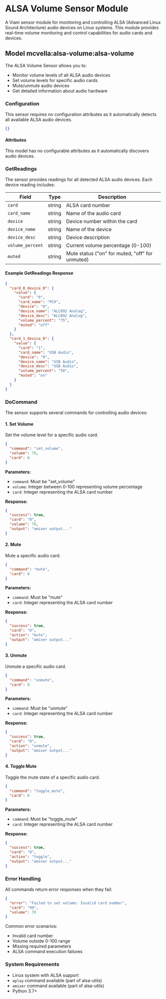 # ALSA Volume Sensor Module

A Viam sensor module for monitoring and controlling ALSA (Advanced Linux Sound Architecture) audio devices on Linux systems. This module provides real-time volume monitoring and control capabilities for audio cards and devices.

## Model mcvella:alsa-volume:alsa-volume

The ALSA Volume Sensor allows you to:
- Monitor volume levels of all ALSA audio devices
- Set volume levels for specific audio cards
- Mute/unmute audio devices
- Get detailed information about audio hardware

### Configuration

This sensor requires no configuration attributes as it automatically detects all available ALSA audio devices.

```json
{}
```

#### Attributes

This model has no configurable attributes as it automatically discovers audio devices.

### GetReadings

The sensor provides readings for all detected ALSA audio devices. Each device reading includes:

| Field | Type | Description |
|-------|------|-------------|
| `card` | string | ALSA card number |
| `card_name` | string | Name of the audio card |
| `device` | string | Device number within the card |
| `device_name` | string | Name of the device |
| `device_desc` | string | Device description |
| `volume_percent` | string | Current volume percentage (0-100) |
| `muted` | string | Mute status ("on" for muted, "off" for unmuted) |

#### Example GetReadings Response

```json
{
  "card_0_device_0": {
    "value": {
      "card": "0",
      "card_name": "PCH",
      "device": "0", 
      "device_name": "ALC892 Analog",
      "device_desc": "ALC892 Analog",
      "volume_percent": "75",
      "muted": "off"
    }
  },
  "card_1_device_0": {
    "value": {
      "card": "1",
      "card_name": "USB Audio",
      "device": "0",
      "device_name": "USB Audio",
      "device_desc": "USB Audio",
      "volume_percent": "50",
      "muted": "on"
    }
  }
}
```

### DoCommand

The sensor supports several commands for controlling audio devices:

#### 1. Set Volume

Set the volume level for a specific audio card.

```json
{
  "command": "set_volume",
  "volume": 70,
  "card": 0
}
```

**Parameters:**
- `command`: Must be "set_volume"
- `volume`: Integer between 0-100 representing volume percentage
- `card`: Integer representing the ALSA card number

**Response:**
```json
{
  "success": true,
  "card": "0",
  "volume": 70,
  "output": "amixer output..."
}
```

#### 2. Mute

Mute a specific audio card.

```json
{
  "command": "mute",
  "card": 0
}
```

**Parameters:**
- `command`: Must be "mute"
- `card`: Integer representing the ALSA card number

**Response:**
```json
{
  "success": true,
  "card": "0",
  "action": "mute",
  "output": "amixer output..."
}
```

#### 3. Unmute

Unmute a specific audio card.

```json
{
  "command": "unmute",
  "card": 0
}
```

**Parameters:**
- `command`: Must be "unmute"
- `card`: Integer representing the ALSA card number

**Response:**
```json
{
  "success": true,
  "card": "0",
  "action": "unmute",
  "output": "amixer output..."
}
```

#### 4. Toggle Mute

Toggle the mute state of a specific audio card.

```json
{
  "command": "toggle_mute",
  "card": 0
}
```

**Parameters:**
- `command`: Must be "toggle_mute"
- `card`: Integer representing the ALSA card number

**Response:**
```json
{
  "success": true,
  "card": "0",
  "action": "toggle",
  "output": "amixer output..."
}
```

### Error Handling

All commands return error responses when they fail:

```json
{
  "error": "Failed to set volume: Invalid card number",
  "card": "99",
  "volume": 70
}
```

Common error scenarios:
- Invalid card number
- Volume outside 0-100 range
- Missing required parameters
- ALSA command execution failures

### System Requirements

- Linux system with ALSA support
- `aplay` command available (part of alsa-utils)
- `amixer` command available (part of alsa-utils)
- Python 3.7+ 
